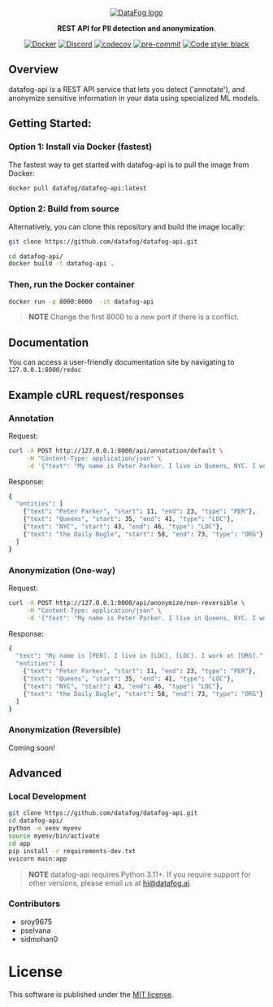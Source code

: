<p align="center">
  <a href="https://www.datafog.ai"><img src="https://github.com/DataFog/datafog-python/raw/main/public/colorlogo.png" alt="DataFog logo"></a>
</p>

<p align="center">
    <b>REST API for PII detection and anonymization</b>. <br />
</p>

<div align="center">
     <a href="https://hub.docker.com/r/datafog/datafog-api"><img src="https://img.shields.io/badge/Docker-2CA5E0?style=for-the-badge&logo=docker&logoColor=white" alt="Docker"></a>
     <a href="https://discord.gg/bzDth394R4"><img src="https://img.shields.io/discord/1173803135341449227?style=flat" alt="Discord"></a>
     <a href="https://codecov.io/gh/datafog/datafog-api"><img src="https://img.shields.io/codecov/c/github/datafog/datafog-api.svg?style=flat-square" alt="codecov"></a>
     <a href="https://github.com/pre-commit/pre-commit">
     <img src="https://img.shields.io/badge/pre--commit-enabled-brightgreen?logo=pre-commit" alt="pre-commit" style="max-width:100%;"></a>
     <a href="https://github.com/psf/black"><img src="https://img.shields.io/badge/code%20style-black-000000.svg?style=flat-square" alt="Code style: black"></a>
</div>

## Overview

datafog-api is a REST API service that lets you detect ('annotate'), and anonymize sensitive information in your data using specialized ML models.

## Getting Started:

### Option 1: Install via Docker (fastest)

The fastest way to get started with datafog-api is to pull the image from Docker:

```sh
docker pull datafog/datafog-api:latest
```

### Option 2: Build from source

Alternatively, you can clone this repository and build the image locally:

```sh
git clone https://github.com/datafog/datafog-api.git
```

```sh
cd datafog-api/
docker build -t datafog-api .
```

### Then, run the Docker container

```sh
docker run -p 8000:8000  -it datafog-api
```

> **NOTE** Change the first 8000 to a new port if there is a conflict.

## Documentation

You can access a user-friendly documentation site by navigating to `127.0.0.1:8000/redoc`

## Example cURL request/responses

### Annotation

Request:

```sh
curl -X POST http://127.0.0.1:8000/api/annotation/default \
     -H "Content-Type: application/json" \
     -d '{"text": "My name is Peter Parker. I live in Queens, NYC. I work at the Daily Bugle."}'
```

Response:

```sh
{
  "entities": [
    {"text": "Peter Parker", "start": 11, "end": 23, "type": "PER"},
    {"text": "Queens", "start": 35, "end": 41, "type": "LOC"},
    {"text": "NYC", "start": 43, "end": 46, "type": "LOC"},
    {"text": "the Daily Bugle", "start": 58, "end": 73, "type": "ORG"}
  ]
}
```

### Anonymization (One-way)

Request:

```sh
curl -X POST http://127.0.0.1:8000/api/anonymize/non-reversible \
     -H "Content-Type: application/json" \
     -d '{"text": "My name is Peter Parker. I live in Queens, NYC. I work at the Daily Bugle."}'
```

Response:

```sh
{
  "text": "My name is [PER]. I live in [LOC], [LOC]. I work at [ORG].",
  "entities": [
    {"text": "Peter Parker", "start": 11, "end": 23, "type": "PER"},
    {"text": "Queens", "start": 35, "end": 41, "type": "LOC"},
    {"text": "NYC", "start": 43, "end": 46, "type": "LOC"},
    {"text": "the Daily Bugle", "start": 58, "end": 73, "type": "ORG"}
  ]
}
```

### Anonymization (Reversible)

Coming soon!

## Advanced

### Local Development

```sh
git clone https://github.com/datafog/datafog-api.git
cd datafog-api/
python -m venv myenv
source myenv/bin/activate
cd app
pip install -r requirements-dev.txt
uvicorn main:app
```

> **NOTE** datafog-api requires Python 3.11+. If you require support for other versions, please email us at hi@datafog.ai.

### Contributors

- sroy9675
- pselvana
- sidmohan0

# License

This software is published under the [MIT
license](https://en.wikipedia.org/wiki/MIT_License).
